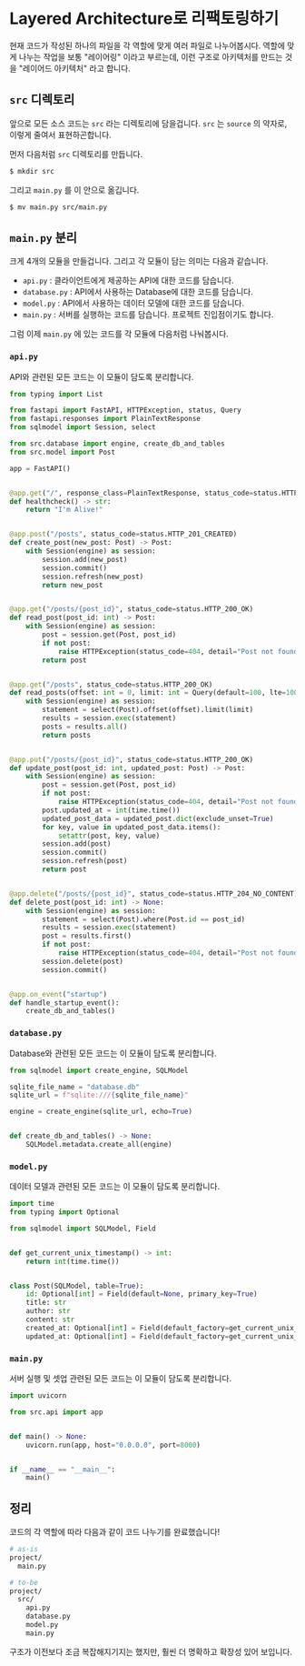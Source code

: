# Layered Architecture로 리팩토링하기

현재 코드가 작성된 하나의 파일을 각 역할에 맞게 여러 파일로 나누어봅시다.
역할에 맞게 나누는 작업을 보통 "레이어링" 이라고 부르는데, 이런 구조로 아키텍처를 만드는 것을 "레이어드 아키텍처" 라고 합니다.

## `src` 디렉토리

앞으로 모든 소스 코드는 `src` 라는 디렉토리에 담을겁니다. `src` 는 `source` 의 약자로, 이렇게 줄여서 표현하곤합니다.

먼저 다음처럼 `src` 디렉토리를 만듭니다.

```bash
$ mkdir src
```

그리고 `main.py` 를 이 안으로 옮깁니다.

```bash
$ mv main.py src/main.py
```

## `main.py` 분리

크게 4개의 모듈을 만들겁니다. 그리고 각 모듈이 담는 의미는 다음과 같습니다.

- `api.py` : 클라이언트에게 제공하는 API에 대한 코드를 담습니다.
- `database.py` : API에서 사용하는 Database에 대한 코드를 담습니다.
- `model.py` : API에서 사용하는 데이터 모델에 대한 코드를 담습니다.
- `main.py` : 서버를 실행하는 코드를 담습니다. 프로젝트 진입점이기도 합니다.

그럼 이제 `main.py` 에 있는 코드를 각 모듈에 다음처럼 나눠봅시다.

### `api.py`

API와 관련된 모든 코드는 이 모듈이 담도록 분리합니다.

```python
from typing import List

from fastapi import FastAPI, HTTPException, status, Query
from fastapi.responses import PlainTextResponse
from sqlmodel import Session, select

from src.database import engine, create_db_and_tables
from src.model import Post

app = FastAPI()


@app.get("/", response_class=PlainTextResponse, status_code=status.HTTP_200_OK)
def healthcheck() -> str:
    return "I'm Alive!"


@app.post("/posts", status_code=status.HTTP_201_CREATED)
def create_post(new_post: Post) -> Post:
    with Session(engine) as session:
        session.add(new_post)
        session.commit()
        session.refresh(new_post)
        return new_post


@app.get("/posts/{post_id}", status_code=status.HTTP_200_OK)
def read_post(post_id: int) -> Post:
    with Session(engine) as session:
        post = session.get(Post, post_id)
        if not post:
            raise HTTPException(status_code=404, detail="Post not found")
        return post


@app.get("/posts", status_code=status.HTTP_200_OK)
def read_posts(offset: int = 0, limit: int = Query(default=100, lte=100)) -> List[Post]:
    with Session(engine) as session:
        statement = select(Post).offset(offset).limit(limit)
        results = session.exec(statement)
        posts = results.all()
        return posts


@app.put("/posts/{post_id}", status_code=status.HTTP_200_OK)
def update_post(post_id: int, updated_post: Post) -> Post:
    with Session(engine) as session:
        post = session.get(Post, post_id)
        if not post:
            raise HTTPException(status_code=404, detail="Post not found")
        post.updated_at = int(time.time())
        updated_post_data = updated_post.dict(exclude_unset=True)
        for key, value in updated_post_data.items():
            setattr(post, key, value)
        session.add(post)
        session.commit()
        session.refresh(post)
        return post


@app.delete("/posts/{post_id}", status_code=status.HTTP_204_NO_CONTENT)
def delete_post(post_id: int) -> None:
    with Session(engine) as session:
        statement = select(Post).where(Post.id == post_id)
        results = session.exec(statement)
        post = results.first()
        if not post:
            raise HTTPException(status_code=404, detail="Post not found")
        session.delete(post)
        session.commit()


@app.on_event("startup")
def handle_startup_event():
    create_db_and_tables()
```

### `database.py`

Database와 관련된 모든 코드는 이 모듈이 담도록 분리합니다.

```python
from sqlmodel import create_engine, SQLModel

sqlite_file_name = "database.db"
sqlite_url = f"sqlite:///{sqlite_file_name}"

engine = create_engine(sqlite_url, echo=True)


def create_db_and_tables() -> None:
    SQLModel.metadata.create_all(engine)
```

### `model.py`

데이터 모델과 관련된 모든 코드는 이 모듈이 담도록 분리합니다.

```python
import time
from typing import Optional

from sqlmodel import SQLModel, Field


def get_current_unix_timestamp() -> int:
    return int(time.time())


class Post(SQLModel, table=True):
    id: Optional[int] = Field(default=None, primary_key=True)
    title: str
    author: str
    content: str
    created_at: Optional[int] = Field(default_factory=get_current_unix_timestamp)
    updated_at: Optional[int] = Field(default_factory=get_current_unix_timestamp)
```

### `main.py`

서버 실행 및 셋업 관련된 모든 코드는 이 모듈이 담도록 분리합니다.

```python
import uvicorn

from src.api import app


def main() -> None:
    uvicorn.run(app, host="0.0.0.0", port=8000)


if __name__ == "__main__":
    main()
```

## 정리

코드의 각 역할에 따라 다음과 같이 코드 나누기를 완료했습니다!

```bash
# as-is
project/
  main.py

# to-be
project/
  src/
    api.py
    database.py
    model.py
    main.py
```

구조가 이전보다 조금 복잡해지기지는 했지만, 훨씬 더 명확하고 확장성 있어 보입니다.
